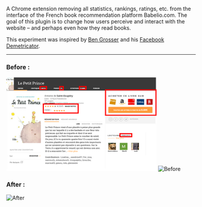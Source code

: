 A Chrome extension removing all statistics, rankings, ratings, etc. from the interface of the French book recommendation platform Babelio.com. The goal of this plugin is to change how users perceive and interact with the website – and perhaps even how they read books.

This experiment was inspired by [Ben Grosser](https://bengrosser.com/) and his [Facebook Demetricator](https://chromewebstore.google.com/detail/facebook-demetricator/dbkgglbefgkimiadfjmgnkjmaoahephg).




---------

### Before :
<img src="assets/images/Before.png" alt="Before" width="400"/>
<img src="assets/images/BeforeV2.png" alt="Before" width="400"/>


### After :
<img src="assets/images/After.png" alt="After" width="400"/>